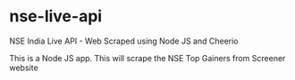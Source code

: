 # nse-live-api
NSE India Live API - Web Scraped using Node JS and Cheerio

This is a Node JS app. This will scrape the NSE Top Gainers from Screener website 
